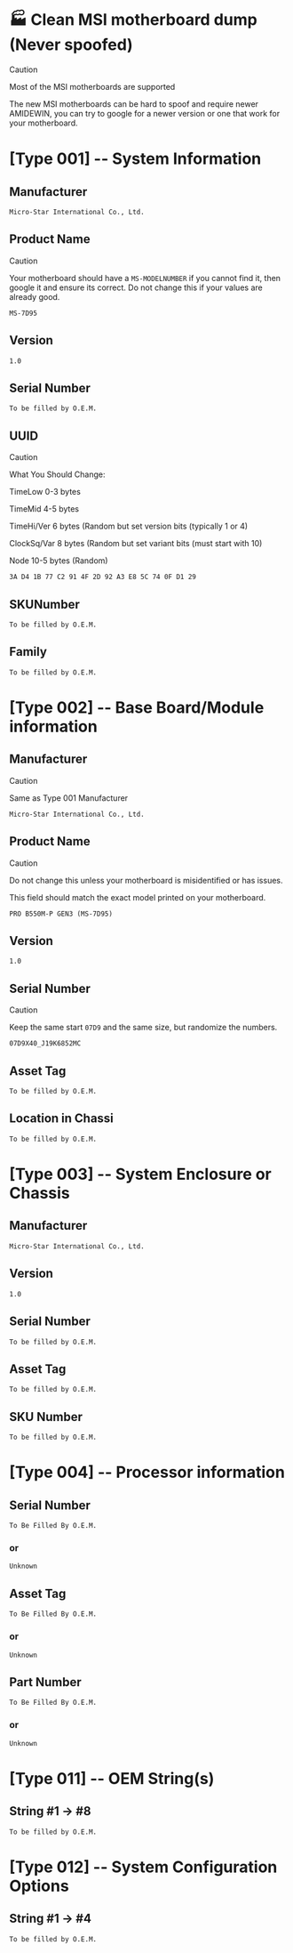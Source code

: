 # 🏭 Clean MSI motherboard dump (Never spoofed)

> [!CAUTION]
> Most of the MSI motherboards are supported
> 
> The new MSI motherboards can be hard to spoof and require newer AMIDEWIN, you can try to google for a newer version or one that work for your motherboard.

# [Type 001] -- System Information

## Manufacturer    			
```
Micro-Star International Co., Ltd.
```

## Product Name    	
> [!CAUTION]
> Your motherboard should have a `MS-MODELNUMBER` if you cannot find it, then google it and ensure its correct.
> Do not change this if your values are already good.
```
MS-7D95
```

## Version         			
```
1.0
```

## Serial Number   			
```
To be filled by O.E.M.
```

## UUID    
> [!CAUTION]
> What You Should Change:
> 
> TimeLow 0-3 bytes
> 
> TimeMid 4-5 bytes
> 
> TimeHi/Ver 6 bytes (Random but set version bits (typically 1 or 4)
> 
> ClockSq/Var 8 bytes (Random but set variant bits (must start with 10)
> 
> Node 10-5 bytes (Random)
```
3A D4 1B 77 C2 91 4F 2D 92 A3 E8 5C 74 0F D1 29
```

## SKUNumber       			
```
To be filled by O.E.M.
```

## Family          			
```
To be filled by O.E.M.
```

# [Type 002] -- Base Board/Module information
## Manufacturer    
> [!CAUTION]
> Same as Type 001 Manufacturer
```
Micro-Star International Co., Ltd.
```

## Product Name    	
> [!CAUTION]
> Do not change this unless your motherboard is misidentified or has issues.
> 
> This field should match the exact model printed on your motherboard.
```
PRO B550M-P GEN3 (MS-7D95)
```

## Version         			
```
1.0
```

## Serial Number   	
> [!CAUTION]
> Keep the same start `07D9` and the same size, but randomize the numbers.
```
07D9X40_J19K6852MC
```

## Asset Tag       			
```
To be filled by O.E.M.
```

## Location in Chassi          
```
To be filled by O.E.M.
```

# [Type 003] -- System Enclosure or Chassis
## Manufacturer       			
```
Micro-Star International Co., Ltd.
```

## Version          			
```
1.0
```

## Serial Number          		
```
To be filled by O.E.M.
```

## Asset Tag          			
```
To be filled by O.E.M.
```

## SKU Number					
```
To be filled by O.E.M.
```

# [Type 004] -- Processor information
## Serial Number				
```
To Be Filled By O.E.M.
```
### or
```
Unknown
```

## Asset Tag					
```
To Be Filled By O.E.M.
```
### or
```
Unknown
```

## Part Number					
```
To Be Filled By O.E.M.
```
### or
```
Unknown
```
							
# [Type 011] -- OEM String(s)
## String #1 -> #8			
```
To be filled by O.E.M.
```

# [Type 012] -- System Configuration Options
## String #1 -> #4			
```
To be filled by O.E.M.
```

